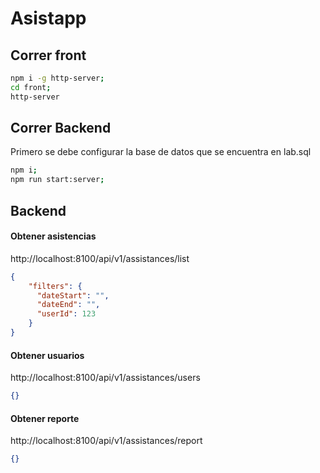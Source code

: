 
# Asistapp


## Correr front

```bash
npm i -g http-server;
cd front;
http-server
```

## Correr Backend

Primero se debe configurar la base de datos que se encuentra en lab.sql

```bash
npm i;
npm run start:server;
```


## Backend


#### Obtener asistencias
http://localhost:8100/api/v1/assistances/list

```json
{
    "filters": {
      "dateStart": "",
      "dateEnd": "",
      "userId": 123
    }
}
```


#### Obtener usuarios
http://localhost:8100/api/v1/assistances/users

```json
{}
```


#### Obtener reporte
http://localhost:8100/api/v1/assistances/report

```json
{}
```